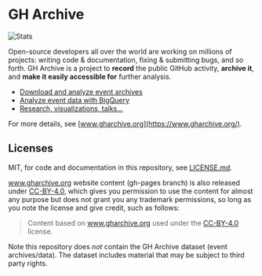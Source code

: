 # GH Archive

![Stats](https://www.stathat.com//graphs/39/33/0b63991416f6b680e69f017a2c12.png?1340405820)

Open-source developers all over the world are working on millions of projects: writing code & documentation, fixing & submitting bugs, and so forth. GH Archive is a project to **record** the public GitHub activity, **archive it**, and **make it easily accessible for** further analysis.

* [Download and analyze event archives](https://www.gharchive.org/)
* [Analyze event data with BigQuery](https://www.gharchive.org/#bigquery)
* [Research, visualizations, talks...](https://www.gharchive.org/#resources)

For more details, see [www.gharchive.org](https://www.gharchive.org/).

## Licenses

MIT, for code and documentation in this repository, see [LICENSE.md](LICENSE.md).

www.gharchive.org website content (gh-pages branch) is also released under [CC-BY-4.0](https://creativecommons.org/licenses/by/4.0/), which gives you permission to use the content for almost any purpose but does not grant you any trademark permissions, so long as you note the license and give credit, such as follows:

> Content based on
> <a href="https://www.gharchive.org/">www.gharchive.org</a>
> used under the
> <a href="https://creativecommons.org/licenses/by/4.0/">CC-BY-4.0</a>
> license.</a>

Note this repository does _not_ contain the GH Archive dataset (event archives/data). The dataset includes material that may be subject to third party rights.
